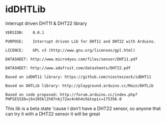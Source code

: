 idDHTLib
=======

Interrupt driven DHT11 & DHT22 library

	VERSION: 	0.0.1

	PURPOSE: 	Interrupt driven Lib for DHT11 and DHT22 with Arduino.

	LICENCE:	GPL v3 (http://www.gnu.org/licenses/gpl.html)

	DATASHEET: http://www.micro4you.com/files/sensor/DHT11.pdf

	DATASHEET: http://www.adafruit.com/datasheets/DHT22.pdf
	
	Based on idDHT11 library: https://github.com/niesteszeck/idDHT11

	Based on DHTLib library: http://playground.arduino.cc/Main/DHTLib

	Based on code proposed: http://forum.arduino.cc/index.php?PHPSESSID=j6n105kl2h07nbj72ac4vbh4s5&topic=175356.0


This lib is a beta state 'cause I don't have a DHT22 sensor, so anyone that can try 
it with a DHT22 sensor it will be great
